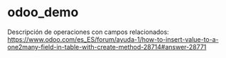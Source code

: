 # odoo_demo

Descripción de operaciones con campos relacionados:
https://www.odoo.com/es_ES/forum/ayuda-1/how-to-insert-value-to-a-one2many-field-in-table-with-create-method-28714#answer-28771
